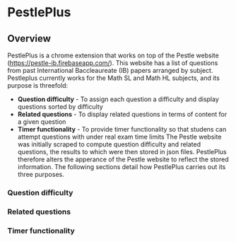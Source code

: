 # PestlePlus
## Overview
PestlePlus is a chrome extension that works on top of the Pestle website (https://pestle-ib.firebaseapp.com/). This website has a list of questions from past International Baccleaureate (IB) papers arranged by subject. Pestleplus currently works for the Math SL and Math HL subjects, and its purpose is threefold:
- **Question difficulty** - To assign each question a difficulty and display questions sorted by difficulty
- **Related questions** - To display related questions in terms of content for a given question
- **Timer functionality** - To provide timer functionality so that studens can attempt questions with under real exam time limits
The Pestle website was initially scraped to compute question difficulty and related questions, the results to which were then stored in json files. PestlePlus therefore alters the apperance of the Pestle website to reflect the stored information. The following sections detail how PestlePlus carries out its three purposes.

### Question difficulty

### Related questions

### Timer functionality


